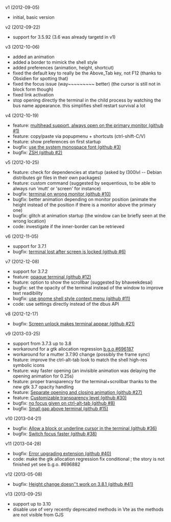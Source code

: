 v1 (2012-09-05)
- initial, basic version

v2 (2012-09-22)
- support for 3.5.92 (3.6 was already targetd in v1)

v3 (2012-10-06)
- added an animation
- added a border to mimick the shell style
- added preferences (animation, height, shortcut)
- fixed the default key to really be the Above_Tab key, not F12 (thanks to Obsidien for spotting that)
- fixed the focus issue (way~~~~~~~~~ better) (the cursor is still not in block form though)
- fixed link activation
- stop opening directly the terminal in the child process by watching the bus name appearance.
  this simplifies shell restart survival a lot

v4 (2012-10-19)
- feature: [multihead support, always open on the primary monitor (github #1)](https://github.com/zzrough/gs-extensions-drop-down-terminal/issues/1)
- feature: copy/paste via popupmenu + shortcuts (ctrl-shift-C/V)
- feature: show preferences on first startup
- bugfix: [use the system monospace font (github #3)](https://github.com/zzrough/gs-extensions-drop-down-terminal/issues/3)
- bugfix: [ZSH (github #2)](https://github.com/zzrough/gs-extensions-drop-down-terminal/issues/2)

v5 (2012-10-25)
- feature: check for dependencies at startup (asked by l300lvl -- Debian distributes gir files in their own packages)
- feature: custom command (suggested by sequentious, to be able to always run 'mutt' or 'screen' for instance)
- bugfix: [terminal on wrong monitor (github #10)](https://github.com/zzrough/gs-extensions-drop-down-terminal/issues/10)
- bugfix: better animation depending on monitor position (animate the height instead of the position if there is a monitor above the primary one)
- bugfix: glitch at animation startup (the window can be briefly seen at the wrong location)
- code: investigate if the inner-border can be retrieved

v6 (2012-11-05)
- support for 3.7.1
- bugfix: [terminal lost after screen is locked (github #6)](https://github.com/zzrough/gs-extensions-drop-down-terminal/issues/6)

v7 (2012-12-08)
- support for 3.7.2
- feature: [opaque terminal (github #12)](https://github.com/zzrough/gs-extensions-drop-down-terminal/issues/12)
- feature: option to show the scrollbar (suggested by bhaveekdesai)
- bugfix: set the opacity of the terminal instead of the window to improve text readibility
- bugfix: [use gnome shell style context menu (github #11)](https://github.com/zzrough/gs-extensions-drop-down-terminal/issues/11)
- code: use settings directly instead of the dbus API

v8 (2012-12-17)
- bugfix: [Screen unlock makes terminal appear (github #21)](https://github.com/zzrough/gs-extensions-drop-down-terminal/issues/21)

v9 (2013-03-25)
- support from 3.7.3 up to 3.8
- workaround for a gtk allocation regression [b.g.o #696187](https://bugzilla.gnome.org/show_bug.cgi?id=696187)
- workaround for a mutter 3.7.90 change (possibly the frame sync)
- feature: improve the ctrl-alt-tab look to match the shell high-res symbolic icons
- feature: way faster opening (an invisible animation was delaying the opening animation for 0.25s)
- feature: proper transparency for the terminal+scrollbar thanks to the new gtk 3.7 opacity handling
- feature: [Separate opening and closing animation (github #27)](https://github.com/zzrough/gs-extensions-drop-down-terminal/issues/27)
- feature: [Customizable transparency level (github #30)](https://github.com/zzrough/gs-extensions-drop-down-terminal/issues/30)
- bugfix: [no focus given on ctrl-alt-tab (github #8)](https://github.com/zzrough/gs-extensions-drop-down-terminal/issues/8)
- bugfix: [Small gap above terminal (github #15)](https://github.com/zzrough/gs-extensions-drop-down-terminal/issues/15)

v10 (2013-04-21)
- bugfix: [Allow a block or underline cursor in the terminal (github #36)](https://github.com/zzrough/gs-extensions-drop-down-terminal/issues/36)
- bugfix: [Switch focus faster (github #38)](https://github.com/zzrough/gs-extensions-drop-down-terminal/issues/38)

v11 (2013-04-28)
- bugfix: [Error upgrading extension (github #40)](https://github.com/zzrough/gs-extensions-drop-down-terminal/issues/40)
- code: make the gtk allocation regression fix conditional ; the story is not finished yet see b.g.o. #696882

v12 (2013-05-08)
- bugfix: [Height change doesn''t work on 3.8.1 (github #41)](https://github.com/zzrough/gs-extensions-drop-down-terminal/issues/41)

v13 (2013-09-25)
- support up to 3.10
- disable use of very recently deprecated methods in Vte as the methods are not visible from GJS

